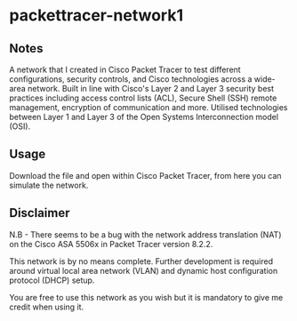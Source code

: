 # packettracer-network1
## Notes
A network that I created in Cisco Packet Tracer to test different configurations, security controls, and Cisco technologies across a wide-area network. Built in line with Cisco's Layer 2 and Layer 3 security best practices including access control lists (ACL), Secure Shell (SSH) remote management, encryption of communication and more. Utilised technologies between Layer 1 and Layer 3 of the Open Systems Interconnection model (OSI).

## Usage
Download the file and open within Cisco Packet Tracer, from here you can simulate the network.

## Disclaimer

N.B - There seems to be a bug with the network address translation (NAT) on the Cisco ASA 5506x in Packet Tracer version 8.2.2.

This network is by no means complete. Further development is required around virtual local area network (VLAN) and dynamic host configuration protocol (DHCP) setup.

You are free to use this network as you wish but it is mandatory to give me credit when using it. 




